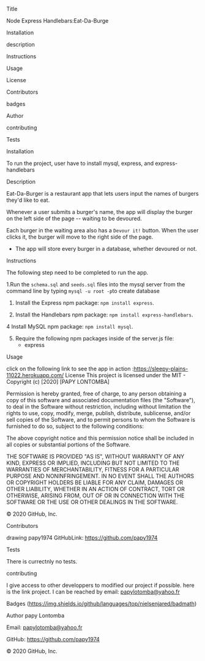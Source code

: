 Title

Node Express Handlebars:Eat-Da-Burge

Installation

description

Instructions

Usage

License

Contributors

badges

Author

contributing

Tests

Installation

To run the project, user have to install mysql, express, and express-handlebars

Description

Eat-Da-Burger is a restaurant app that lets users input the names of burgers they'd like to eat.

Whenever a user submits a burger's name, the app will display the burger on the left side of the page -- waiting to be devoured.

 Each burger in the waiting area also has a `Devour it!` button. When the user clicks it, the burger will move to the right side of the page.

* The app will store every burger in a database, whether devoured or not.


Instructions

The following step need to be completed to run the app.


1.Run the `schema.sql` and `seeds.sql` files into the mysql server from the command line by typing  `mysql -u root -p`to create database

1. Install the Express npm package: `npm install express`.

3. Install the Handlebars npm package: `npm install express-handlebars`.

4 Install MySQL npm package: `npm install mysql`.

5. Require the following npm packages inside of the server.js file:
   * express



Usage

click on the following link to see the app in action :https://sleepy-plains-11022.herokuapp.com/
License This project is licensed under the MIT - Copyright (c) [2020] [PAPY LONTOMBA]

Permission is hereby granted, free of charge, to any person obtaining a copy of this software and associated documentation files (the "Software"), to deal in the Software without restriction, including without limitation the rights to use, copy, modify, merge, publish, distribute, sublicense, and/or sell copies of the Software, and to permit persons to whom the Software is furnished to do so, subject to the following conditions:

The above copyright notice and this permission notice shall be included in all copies or substantial portions of the Software.

THE SOFTWARE IS PROVIDED "AS IS", WITHOUT WARRANTY OF ANY KIND, EXPRESS OR IMPLIED, INCLUDING BUT NOT LIMITED TO THE WARRANTIES OF MERCHANTABILITY, FITNESS FOR A PARTICULAR PURPOSE AND NONINFRINGEMENT. IN NO EVENT SHALL THE AUTHORS OR COPYRIGHT HOLDERS BE LIABLE FOR ANY CLAIM, DAMAGES OR OTHER LIABILITY, WHETHER IN AN ACTION OF CONTRACT, TORT OR OTHERWISE, ARISING FROM, OUT OF OR IN CONNECTION WITH THE SOFTWARE OR THE USE OR OTHER DEALINGS IN THE SOFTWARE.

© 2020 GitHub, Inc.

Contributors

drawing papy1974 GitHubLink: https://github.com/papy1974

Tests

There is currectnly no tests.

contributing

I give access to other developpers to modified our project if possible. here is the link project. I can be reached by email: papylotomba@yahoo.fr

Badges (https://img.shields.io/github/languages/top/nielsenjared/badmath)

Author papy Lontomba

Email: papylotomba@yahoo.fr

GitHub: https://github.com/papy1974

© 2020 GitHub, Inc.
